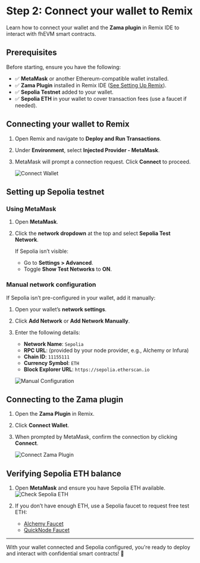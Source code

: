 # Step 2: Connect your wallet to Remix

Learn how to connect your wallet and the **Zama plugin** in Remix IDE to interact with fhEVM smart contracts.

## Prerequisites

Before starting, ensure you have the following:

- ✅ **MetaMask** or another Ethereum-compatible wallet installed.
- ✅ **Zama Plugin** installed in Remix IDE ([See Setting Up Remix](remix.md)).
- ✅ **Sepolia Testnet** added to your wallet.
- ✅ **Sepolia ETH** in your wallet to cover transaction fees (use a faucet if needed).

## Connecting your wallet to Remix

1. Open Remix and navigate to **Deploy and Run Transactions**.
2. Under **Environment**, select **Injected Provider - MetaMask**.
3. MetaMask will prompt a connection request. Click **Connect** to proceed.

   ![Connect Wallet](https://colony-recorder.s3.amazonaws.com/files/2025-01-16/821f9695-9c60-479e-9ce5-63d7d2e97daf/stack_animation.webp)

## Setting up Sepolia testnet

### **Using MetaMask**

1. Open **MetaMask**.
2. Click the **network dropdown** at the top and select **Sepolia Test Network**.

   If Sepolia isn’t visible:

   - Go to **Settings > Advanced**.
   - Toggle **Show Test Networks** to **ON**.

### **Manual network configuration**

If Sepolia isn’t pre-configured in your wallet, add it manually:

1. Open your wallet’s **network settings**.
2. Click **Add Network** or **Add Network Manually**.
3. Enter the following details:

   - **Network Name**: `Sepolia`
   - **RPC URL**: (provided by your node provider, e.g., Alchemy or Infura)
   - **Chain ID**: `11155111`
   - **Currency Symbol**: `ETH`
   - **Block Explorer URL**: `https://sepolia.etherscan.io`

   ![Manual Configuration](https://colony-recorder.s3.amazonaws.com/files/2025-01-16/68cafdfb-2210-4e06-b24a-f39ff96727a3/stack_animation.webp)

## Connecting to the Zama plugin

1. Open the **Zama Plugin** in Remix.
2. Click **Connect Wallet**.
3. When prompted by MetaMask, confirm the connection by clicking **Connect**.

   ![Connect Zama Plugin](https://colony-recorder.s3.amazonaws.com/files/2025-01-16/213f4f6d-f0b7-4bae-be2d-d5e3b8f59ddd/stack_animation.webp)

## Verifying Sepolia ETH balance

1. Open **MetaMask** and ensure you have Sepolia ETH available.  
   ![Check Sepolia ETH](https://colony-recorder.s3.amazonaws.com/files/2025-01-16/2cae3f4e-370a-4be0-a071-24b01745bcfc/stack_animation.webp)

2. If you don’t have enough ETH, use a Sepolia faucet to request free test ETH:
   - [Alchemy Faucet](https://www.alchemy.com/faucets/ethereum-sepolia)
   - [QuickNode Faucet](https://faucet.quicknode.com/ethereum/sepolia)

---

With your wallet connected and Sepolia configured, you're ready to deploy and interact with confidential smart contracts! 🎉
